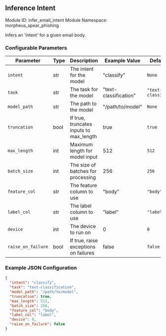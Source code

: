 <!--
SPDX-FileCopyrightText: Copyright (c) 2022-2023, NVIDIA CORPORATION & AFFILIATES. All rights reserved.
SPDX-License-Identifier: Apache-2.0

Licensed under the Apache License, Version 2.0 (the "License");
you may not use this file except in compliance with the License.
You may obtain a copy of the License at

http://www.apache.org/licenses/LICENSE-2.0

Unless required by applicable law or agreed to in writing, software
distributed under the License is distributed on an "AS IS" BASIS,
WITHOUT WARRANTIES OR CONDITIONS OF ANY KIND, either express or implied.
See the License for the specific language governing permissions and
limitations under the License.
-->

## Inference Intent

Module ID: infer_email_intent
Module Namespace: morpheus_spear_phishing

Infers an 'intent' for a given email body.

### Configurable Parameters

| Parameter          | Type | Description                             | Example Value         | Default Value           |
|--------------------|------|-----------------------------------------|-----------------------|-------------------------|
| `intent`           | str  | The intent for the model                | "classify"            | `None`                  |
| `task`             | str  | The task for the model                  | "text-classification" | `"text-classification"` |
| `model_path`       | str  | The path to the model                   | "/path/to/model"      | `None`                  |
| `truncation`       | bool | If true, truncates inputs to max_length | true                  | `true`                  |
| `max_length`       | int  | Maximum length for model input          | 512                   | `512`                   |
| `batch_size`       | int  | The size of batches for processing      | 256                   | `256`                   |
| `feature_col`      | str  | The feature column to use               | "body"                | `"body"`                |
| `label_col`        | str  | The label column to use                 | "label"               | `"label"`               |
| `device`           | int  | The device to run on                    | 0                     | `0`                     |
| `raise_on_failure` | bool | If true, raise exceptions on failures   | false                 | `false`                 |

### Example JSON Configuration

```json
{
  "intent": "classify",
  "task": "text-classification",
  "model_path": "/path/to/model",
  "truncation": true,
  "max_length": 512,
  "batch_size": 256,
  "feature_col": "body",
  "label_col": "label",
  "device": 0,
  "raise_on_failure": false
}